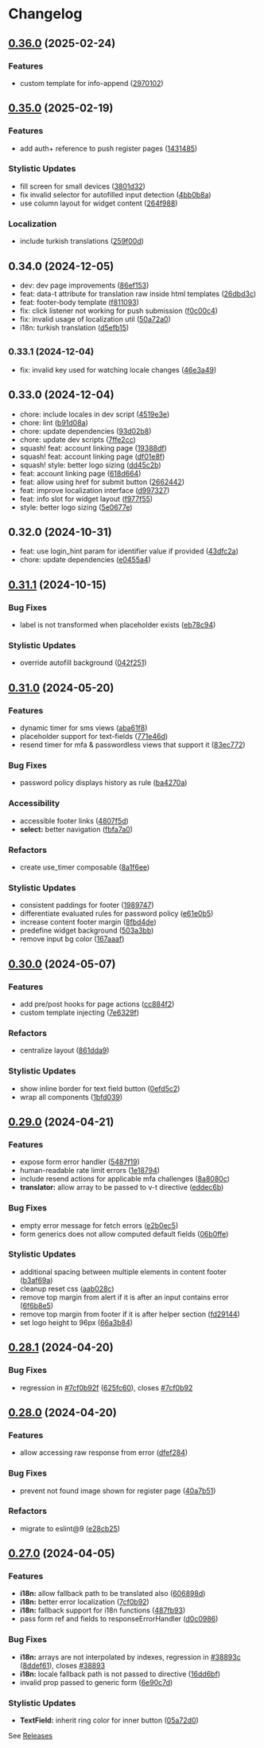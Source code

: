 # Changelog

## [0.36.0](https://github.com/PlusAuth/plusauth-widget/compare/v0.35.0...v0.36.0) (2025-02-24)

### Features

* custom template for info-append ([2970102](https://github.com/PlusAuth/plusauth-widget/commit/2970102553ab12165193fccc4f5dc34b89b4659b))

## [0.35.0](https://github.com/PlusAuth/plusauth-widget/compare/v0.34.0...v0.35.0) (2025-02-19)

### Features

* add auth+ reference to push register pages ([1431485](https://github.com/PlusAuth/plusauth-widget/commit/1431485ce884decb30159184ec5109db7a5ad2c6))

### Stylistic Updates

* fill screen for small devices ([3801d32](https://github.com/PlusAuth/plusauth-widget/commit/3801d321bc8dc5124ad46a162e30de39fd7e1cc6))
* fix invalid selector for autofilled input detection ([4bb0b8a](https://github.com/PlusAuth/plusauth-widget/commit/4bb0b8a67ae10f39a6353958d5c915e34305a385))
* use column layout for widget content ([264f988](https://github.com/PlusAuth/plusauth-widget/commit/264f988f5b0c5b400833723fede8b059cb28227c))

### Localization

* include turkish translations ([259f00d](https://github.com/PlusAuth/plusauth-widget/commit/259f00d2ae7189286430c37824f76bbf13018a42))

## 0.34.0 (2024-12-05)

* dev: dev page improvements ([86ef153](https://github.com/PlusAuth/plusauth-widget/commit/86ef153))
* feat: data-t attribute for translation raw inside html templates ([26dbd3c](https://github.com/PlusAuth/plusauth-widget/commit/26dbd3c))
* feat: footer-body template ([f811093](https://github.com/PlusAuth/plusauth-widget/commit/f811093))
* fix: click listener not working for push submission ([f0c00c4](https://github.com/PlusAuth/plusauth-widget/commit/f0c00c4))
* fix: invalid usage of localization util ([50a72a0](https://github.com/PlusAuth/plusauth-widget/commit/50a72a0))
* i18n: turkish translation ([d5efb15](https://github.com/PlusAuth/plusauth-widget/commit/d5efb15))

## <small>0.33.1 (2024-12-04)</small>

* fix: invalid key used for watching locale changes ([46e3a49](https://github.com/PlusAuth/plusauth-widget/commit/46e3a49))

## 0.33.0 (2024-12-04)

* chore: include locales in dev script ([4519e3e](https://github.com/PlusAuth/plusauth-widget/commit/4519e3e))
* chore: lint ([b91d08a](https://github.com/PlusAuth/plusauth-widget/commit/b91d08a))
* chore: update dependencies ([93d02b8](https://github.com/PlusAuth/plusauth-widget/commit/93d02b8))
* chore: update dev scripts ([7ffe2cc](https://github.com/PlusAuth/plusauth-widget/commit/7ffe2cc))
* squash! feat: account linking page ([19388df](https://github.com/PlusAuth/plusauth-widget/commit/19388df))
* squash! feat: account linking page ([df01e8f](https://github.com/PlusAuth/plusauth-widget/commit/df01e8f))
* squash! style: better logo sizing ([dd45c2b](https://github.com/PlusAuth/plusauth-widget/commit/dd45c2b))
* feat: account linking page ([618d664](https://github.com/PlusAuth/plusauth-widget/commit/618d664))
* feat: allow using href for submit button ([2662442](https://github.com/PlusAuth/plusauth-widget/commit/2662442))
* feat: improve localization interface ([d997327](https://github.com/PlusAuth/plusauth-widget/commit/d997327))
* feat: info slot for widget layout ([f977f55](https://github.com/PlusAuth/plusauth-widget/commit/f977f55))
* style: better logo sizing ([5e0677e](https://github.com/PlusAuth/plusauth-widget/commit/5e0677e))

## 0.32.0 (2024-10-31)

* feat: use login_hint param for identifier value if provided ([43dfc2a](https://github.com/PlusAuth/plusauth-widget/commit/43dfc2a))
* chore: update dependencies ([e0455a4](https://github.com/PlusAuth/plusauth-widget/commit/e0455a4))

## [0.31.1](https://github.com/PlusAuth/plusauth-widget/compare/v0.31.0...v0.31.1) (2024-10-15)


### Bug Fixes

* label is not transformed when placeholder exists ([eb78c94](https://github.com/PlusAuth/plusauth-widget/commit/eb78c94c821584963fb608fdf48f6d60adfe4aff))


### Stylistic Updates

* override autofill background ([042f251](https://github.com/PlusAuth/plusauth-widget/commit/042f251c47a1ef0c25231705058b12209fc28d92))

## [0.31.0](https://github.com/PlusAuth/plusauth-widget/compare/v0.30.0...v0.31.0) (2024-05-20)


### Features

* dynamic timer for sms views ([aba61f8](https://github.com/PlusAuth/plusauth-widget/commit/aba61f81d454294dc6ebaff874b744fe1fcc7978))
* placeholder support for text-fields ([771e46d](https://github.com/PlusAuth/plusauth-widget/commit/771e46d1914cb3ed4a64d4129c9fba5cf3c646f9))
* resend timer for mfa & passwordless views that support it ([83ec772](https://github.com/PlusAuth/plusauth-widget/commit/83ec772131b039a896a2bf7e554904f771031bdd))


### Bug Fixes

* password policy displays history as rule ([ba4270a](https://github.com/PlusAuth/plusauth-widget/commit/ba4270a28f5940bab24d01f0eb7a93d2887d8a75))


### Accessibility

* accessible footer links ([4807f5d](https://github.com/PlusAuth/plusauth-widget/commit/4807f5dd24039bc79549a9a8e2330da81862daa9))
* **select:** better navigation ([fbfa7a0](https://github.com/PlusAuth/plusauth-widget/commit/fbfa7a0d478fabbb93586e1dd648ac7084c1e4c5))


### Refactors

* create use_timer composable ([8a1f6ee](https://github.com/PlusAuth/plusauth-widget/commit/8a1f6eebafcc8b9c7f7fd5c70e04d7f9cc776d87))


### Stylistic Updates

* consistent paddings for footer ([1989747](https://github.com/PlusAuth/plusauth-widget/commit/19897472f6b6f207df5386d5f4777dedb6d91c95))
* differentiate evaluated rules for password policy ([e61e0b5](https://github.com/PlusAuth/plusauth-widget/commit/e61e0b55acb05b7559798370409f223b250c2068))
* increase content footer margin ([8fbd4de](https://github.com/PlusAuth/plusauth-widget/commit/8fbd4ded175b4013e9850d3ed6e00eb828931ef9))
* predefine widget background ([503a3bb](https://github.com/PlusAuth/plusauth-widget/commit/503a3bb43e17de1788377d59095291cc96e82563))
* remove input bg color ([167aaaf](https://github.com/PlusAuth/plusauth-widget/commit/167aaaf365b85385ece7c58824637d50170d9edc))

## [0.30.0](https://github.com/PlusAuth/plusauth-widget/compare/v0.29.0...v0.30.0) (2024-05-07)


### Features

* add pre/post hooks for page actions ([cc884f2](https://github.com/PlusAuth/plusauth-widget/commit/cc884f20c614855eeb088559c48494135363be3a))
* custom template injecting ([7e6329f](https://github.com/PlusAuth/plusauth-widget/commit/7e6329f07b1a64769bac08def9c635f223933a3e))


### Refactors

* centralize layout ([861dda9](https://github.com/PlusAuth/plusauth-widget/commit/861dda95bc121dcc2db470a149a3930f094db1f0))


### Stylistic Updates

* show inline border for text field button ([0efd5c2](https://github.com/PlusAuth/plusauth-widget/commit/0efd5c24e1b182f5fa0b6365cc6f7f811e621711))
* wrap all components ([1bfd039](https://github.com/PlusAuth/plusauth-widget/commit/1bfd03972ba7f0a1adef021c1edd7aa52395a91d))

## [0.29.0](https://github.com/PlusAuth/plusauth-widget/compare/v0.28.1...v0.29.0) (2024-04-21)


### Features

* expose form error handler ([5487f19](https://github.com/PlusAuth/plusauth-widget/commit/5487f19f029e72c31f470b6d3abac38260c1d3fb))
* human-readable rate limit errors ([1e18794](https://github.com/PlusAuth/plusauth-widget/commit/1e1879468075b2b0706397763992ab410fd02193))
* include resend actions for applicable mfa challenges ([8a8080c](https://github.com/PlusAuth/plusauth-widget/commit/8a8080c63534d46eb09b8b364c4e74cb87063cdb))
* **translator:** allow array to be passed to v-t directive ([eddec6b](https://github.com/PlusAuth/plusauth-widget/commit/eddec6b66b24a57fc6053717c121e050e4773e49))


### Bug Fixes

* empty error message for fetch errors ([e2b0ec5](https://github.com/PlusAuth/plusauth-widget/commit/e2b0ec5c9ef7fa381079917e867b972d977efb4c))
* form generics does not allow computed default fields ([06b0ffe](https://github.com/PlusAuth/plusauth-widget/commit/06b0ffef486608b081f818230a67743fcbc1616a))


### Stylistic Updates

* additional spacing between multiple elements in content footer ([b3af69a](https://github.com/PlusAuth/plusauth-widget/commit/b3af69ab75ae29f902f5154916603250c7d6fb4a))
* cleanup reset css ([aab028c](https://github.com/PlusAuth/plusauth-widget/commit/aab028c3e232632978118b91ffa5a6859cc0153a))
* remove top margin from alert if it is after an input contains error ([6f6b8e5](https://github.com/PlusAuth/plusauth-widget/commit/6f6b8e5369b115bb88758cd17670e9b6f65159af))
* remove top margin from footer if it is after helper section ([fd29144](https://github.com/PlusAuth/plusauth-widget/commit/fd29144b75193b7ea27ebe48249a4150b8616aa4))
* set logo height to 96px ([66a3b84](https://github.com/PlusAuth/plusauth-widget/commit/66a3b84ef26adbd4b773e171a1b1830f5c525fb2))

## [0.28.1](https://github.com/PlusAuth/plusauth-widget/compare/v0.28.0...v0.28.1) (2024-04-20)


### Bug Fixes

* regression in [#7cf0b92f](https://github.com/PlusAuth/plusauth-widget/issues/7cf0b92f) ([625fc60](https://github.com/PlusAuth/plusauth-widget/commit/625fc60d0351582c4e38b93ed0ca8807e7a62139)), closes [#7cf0b92](https://github.com/PlusAuth/plusauth-widget/issues/7cf0b92)

## [0.28.0](https://github.com/PlusAuth/plusauth-widget/compare/v0.27.0...v0.28.0) (2024-04-20)


### Features

* allow accessing raw response from error ([dfef284](https://github.com/PlusAuth/plusauth-widget/commit/dfef284beef77f4a1cfc61ddc2a65d5a48934111))


### Bug Fixes

* prevent not found image shown for register page ([40a7b51](https://github.com/PlusAuth/plusauth-widget/commit/40a7b51a947eb7e6b0848fe1ae3481db878e4f3c))


### Refactors

* migrate to eslint@9 ([e28cb25](https://github.com/PlusAuth/plusauth-widget/commit/e28cb257db1a64c24e1110eb97d10b62c9dcc6c6))

## [0.27.0](https://github.com/PlusAuth/plusauth-widget/compare/v0.26.0...v0.27.0) (2024-04-05)


### Features

* **i18n:** allow fallback path to be translated also ([606898d](https://github.com/PlusAuth/plusauth-widget/commit/606898dfbe533e254f145d0ad0ce5602daaba4bd))
* **i18n:** better error localization ([7cf0b92](https://github.com/PlusAuth/plusauth-widget/commit/7cf0b92f8244bd764ed8469158276cf7733c71d4))
* **i18n:** fallback support for i18n functions ([487fb93](https://github.com/PlusAuth/plusauth-widget/commit/487fb93c38f9dcf0de674ed8c724592238475934))
* pass form ref and fields to responseErrorHandler ([d0c0986](https://github.com/PlusAuth/plusauth-widget/commit/d0c09861aca3eb58bd7a59e51b86c08f1bac96d9))


### Bug Fixes

* **i18n:** arrays are not interpolated by indexes, regression in [#38893c](https://github.com/PlusAuth/plusauth-widget/issues/38893c) ([8ddef61](https://github.com/PlusAuth/plusauth-widget/commit/8ddef61871582d706a06afc5a1f012f47c4def07)), closes [#38893](https://github.com/PlusAuth/plusauth-widget/issues/38893)
* **i18n:** locale fallback path is not passed to directive ([16dd6bf](https://github.com/PlusAuth/plusauth-widget/commit/16dd6bf7e2426edb2451c58205222579607587e8))
* invalid prop passed to generic form ([6e90c7d](https://github.com/PlusAuth/plusauth-widget/commit/6e90c7d99b4046fbd6a15c5d1100704d9de4c70a))


### Stylistic Updates

* **TextField:** inherit ring color for inner button ([05a72d0](https://github.com/PlusAuth/plusauth-widget/commit/05a72d032d654b77ad1344ab9aa30d9d70e7d17f))

See [Releases](https://github.com/PlusAuth/plusauth-widget/releases)
